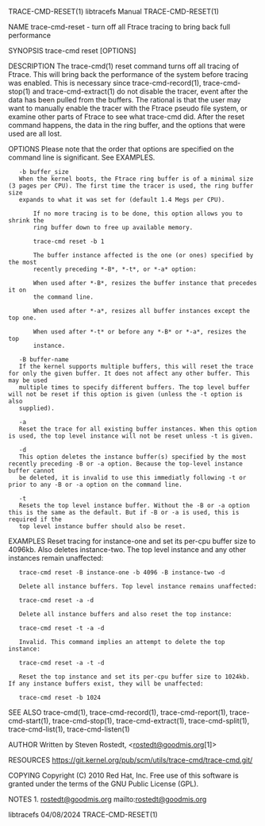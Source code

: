 TRACE-CMD-RESET(1)						       libtracefs Manual						    TRACE-CMD-RESET(1)

NAME
       trace-cmd-reset - turn off all Ftrace tracing to bring back full performance

SYNOPSIS
       trace-cmd reset [OPTIONS]

DESCRIPTION
       The trace-cmd(1) reset command turns off all tracing of Ftrace. This will bring back the performance of the system before tracing was enabled. This is
       necessary since trace-cmd-record(1), trace-cmd-stop(1) and trace-cmd-extract(1) do not disable the tracer, event after the data has been pulled from
       the buffers. The rational is that the user may want to manually enable the tracer with the Ftrace pseudo file system, or examine other parts of Ftrace
       to see what trace-cmd did. After the reset command happens, the data in the ring buffer, and the options that were used are all lost.

OPTIONS
       Please note that the order that options are specified on the command line is significant. See EXAMPLES.

       -b buffer_size
	   When the kernel boots, the Ftrace ring buffer is of a minimal size (3 pages per CPU). The first time the tracer is used, the ring buffer size
	   expands to what it was set for (default 1.4 Megs per CPU).

	       If no more tracing is to be done, this option allows you to shrink the
	       ring buffer down to free up available memory.

	       trace-cmd reset -b 1

	       The buffer instance affected is the one (or ones) specified by the most
	       recently preceding *-B*, *-t*, or *-a* option:

	       When used after *-B*, resizes the buffer instance that precedes it on
	       the command line.

	       When used after *-a*, resizes all buffer instances except the top one.

	       When used after *-t* or before any *-B* or *-a*, resizes the top
	       instance.

       -B buffer-name
	   If the kernel supports multiple buffers, this will reset the trace for only the given buffer. It does not affect any other buffer. This may be used
	   multiple times to specify different buffers. The top level buffer will not be reset if this option is given (unless the -t option is also
	   supplied).

       -a
	   Reset the trace for all existing buffer instances. When this option is used, the top level instance will not be reset unless -t is given.

       -d
	   This option deletes the instance buffer(s) specified by the most recently preceding -B or -a option. Because the top-level instance buffer cannot
	   be deleted, it is invalid to use this immediatly following -t or prior to any -B or -a option on the command line.

       -t
	   Resets the top level instance buffer. Without the -B or -a option this is the same as the default. But if -B or -a is used, this is required if the
	   top level instance buffer should also be reset.

EXAMPLES
       Reset tracing for instance-one and set its per-cpu buffer size to 4096kb. Also deletes instance-two. The top level instance and any other instances
       remain unaffected:

	   trace-cmd reset -B instance-one -b 4096 -B instance-two -d

       Delete all instance buffers. Top level instance remains unaffected:

	   trace-cmd reset -a -d

       Delete all instance buffers and also reset the top instance:

	   trace-cmd reset -t -a -d

       Invalid. This command implies an attempt to delete the top instance:

	   trace-cmd reset -a -t -d

       Reset the top instance and set its per-cpu buffer size to 1024kb. If any instance buffers exist, they will be unaffected:

	   trace-cmd reset -b 1024

SEE ALSO
       trace-cmd(1), trace-cmd-record(1), trace-cmd-report(1), trace-cmd-start(1), trace-cmd-stop(1), trace-cmd-extract(1), trace-cmd-split(1),
       trace-cmd-list(1), trace-cmd-listen(1)

AUTHOR
       Written by Steven Rostedt, <rostedt@goodmis.org[1]>

RESOURCES
       https://git.kernel.org/pub/scm/utils/trace-cmd/trace-cmd.git/

COPYING
       Copyright (C) 2010 Red Hat, Inc. Free use of this software is granted under the terms of the GNU Public License (GPL).

NOTES
	1. rostedt@goodmis.org
	   mailto:rostedt@goodmis.org

libtracefs								  04/08/2024							    TRACE-CMD-RESET(1)

